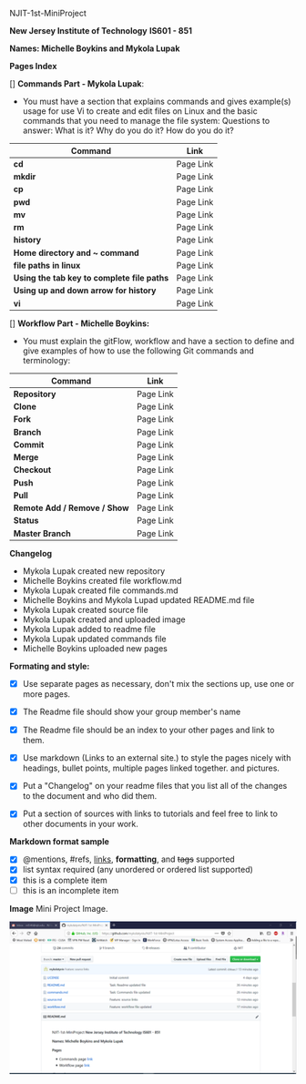 
NJIT-1st-MiniProject

**New Jersey Institute of Technology**
**IS601 - 851**

**Names: Michelle Boykins and Mykola Lupak**

**Pages Index**

 [] **Commands Part - Mykola Lupak**:
- You must have a section that explains commands and gives example(s) usage for use Vi to create and edit files on Linux and the basic commands that you need to manage the file system: Questions to answer: What is it? Why do you do it? How do you do it?

Command | Link
------------ | -------------
**cd** | Page Link
**mkdir** | Page Link
**cp** | Page Link
**pwd** | Page Link
**mv** | Page Link
**rm** | Page Link
**history** | Page Link
**Home directory and ~ command** | Page Link
**file paths in linux** | Page Link
**Using the tab key to complete file paths** | Page Link
**Using up and down arrow for history** | Page Link
**vi** | Page Link

 [] **Workflow Part - Michelle Boykins:**
- You must explain the gitFlow, workflow and have a section to define and give examples of how to use the following Git commands and terminology:


Command | Link
------------ | -------------
**Repository** | Page Link
**Clone** | Page Link
**Fork** | Page Link
**Branch** | Page Link
**Commit** | Page Link
**Merge** | Page Link
**Checkout** | Page Link
**Push** | Page Link
**Pull** | Page Link
**Remote Add / Remove / Show** | Page Link
**Status** | Page Link
**Master Branch** | Page Link


**Changelog**
- Mykola Lupak created new repository
- Michelle Boykins created file workflow.md
- Mykola Lupak created file commands.md
- Michelle Boykins and Mykola Lupad updated README.md file
- Mykola Lupak created source file
- Mykola Lupak created and uploaded image 
- Mykola Lupak added to readme file
- Mykola Lupak updated commands file
- Michelle Boykins uploaded new pages

**Formating and style:**

- [x] Use separate pages as necessary, don't mix the sections up, use one or more pages.

- [x] The Readme file should show your group member's name

- [x] The Readme file should be an index to your other pages and link to them.

- [x] Use markdown (Links to an external site.) to style the pages nicely with headings, bullet points, multiple pages linked together. and pictures.

- [x] Put a "Changelog" on your readme files that you list all of the changes to the document and who did them.

- [x]  Put a section of sources with links to tutorials and feel free to link to other documents in your work.

**Markdown format sample**
- [x] @mentions, #refs, [links](), **formatting**, and <del>tags</del> supported
- [x] list syntax required (any unordered or ordered list supported)
- [x] this is a complete item
- [ ] this is an incomplete item

**Image**
Mini Project Image.

![NJIT](image/1.PNG)
